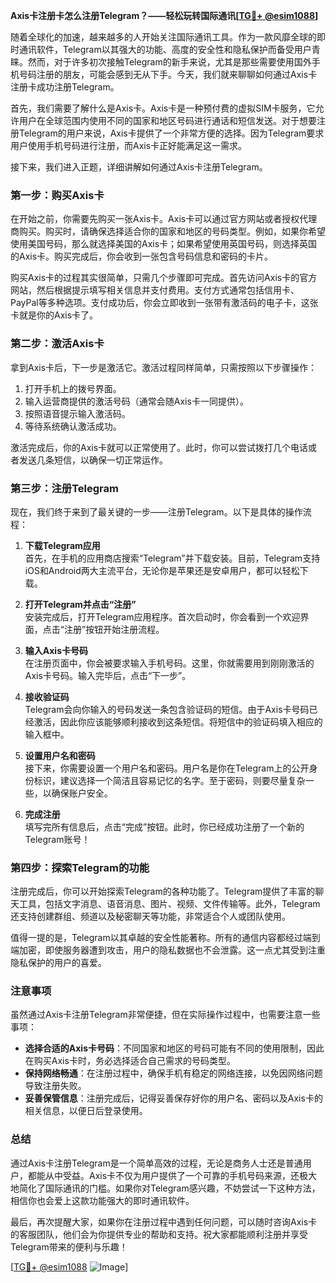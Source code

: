 **Axis卡注册卡怎么注册Telegram？——轻松玩转国际通讯[[TG💪+ @esim1088](https://t.me/s/esim1088)]**

随着全球化的加速，越来越多的人开始关注国际通讯工具。作为一款风靡全球的即时通讯软件，Telegram以其强大的功能、高度的安全性和隐私保护而备受用户青睐。然而，对于许多初次接触Telegram的新手来说，尤其是那些需要使用国外手机号码注册的朋友，可能会感到无从下手。今天，我们就来聊聊如何通过Axis卡注册卡成功注册Telegram。

首先，我们需要了解什么是Axis卡。Axis卡是一种预付费的虚拟SIM卡服务，它允许用户在全球范围内使用不同的国家和地区号码进行通话和短信发送。对于想要注册Telegram的用户来说，Axis卡提供了一个非常方便的选择。因为Telegram要求用户使用手机号码进行注册，而Axis卡正好能满足这一需求。

接下来，我们进入正题，详细讲解如何通过Axis卡注册Telegram。

### **第一步：购买Axis卡**
在开始之前，你需要先购买一张Axis卡。Axis卡可以通过官方网站或者授权代理商购买。购买时，请确保选择适合你的国家和地区的号码类型。例如，如果你希望使用美国号码，那么就选择美国的Axis卡；如果希望使用英国号码，则选择英国的Axis卡。购买完成后，你会收到一张包含号码信息和密码的卡片。

购买Axis卡的过程其实很简单，只需几个步骤即可完成。首先访问Axis卡的官方网站，然后根据提示填写相关信息并支付费用。支付方式通常包括信用卡、PayPal等多种选项。支付成功后，你会立即收到一张带有激活码的电子卡，这张卡就是你的Axis卡了。

### **第二步：激活Axis卡**
拿到Axis卡后，下一步是激活它。激活过程同样简单，只需按照以下步骤操作：

1. 打开手机上的拨号界面。
2. 输入运营商提供的激活号码（通常会随Axis卡一同提供）。
3. 按照语音提示输入激活码。
4. 等待系统确认激活成功。

激活完成后，你的Axis卡就可以正常使用了。此时，你可以尝试拨打几个电话或者发送几条短信，以确保一切正常运作。

### **第三步：注册Telegram**
现在，我们终于来到了最关键的一步——注册Telegram。以下是具体的操作流程：

1. **下载Telegram应用**  
   首先，在手机的应用商店搜索“Telegram”并下载安装。目前，Telegram支持iOS和Android两大主流平台，无论你是苹果还是安卓用户，都可以轻松下载。

2. **打开Telegram并点击“注册”**  
   安装完成后，打开Telegram应用程序。首次启动时，你会看到一个欢迎界面，点击“注册”按钮开始注册流程。

3. **输入Axis卡号码**  
   在注册页面中，你会被要求输入手机号码。这里，你就需要用到刚刚激活的Axis卡号码。输入完毕后，点击“下一步”。

4. **接收验证码**  
   Telegram会向你输入的号码发送一条包含验证码的短信。由于Axis卡号码已经激活，因此你应该能够顺利接收到这条短信。将短信中的验证码填入相应的输入框中。

5. **设置用户名和密码**  
   接下来，你需要设置一个用户名和密码。用户名是你在Telegram上的公开身份标识，建议选择一个简洁且容易记忆的名字。至于密码，则要尽量复杂一些，以确保账户安全。

6. **完成注册**  
   填写完所有信息后，点击“完成”按钮。此时，你已经成功注册了一个新的Telegram账号！

### **第四步：探索Telegram的功能**
注册完成后，你可以开始探索Telegram的各种功能了。Telegram提供了丰富的聊天工具，包括文字消息、语音消息、图片、视频、文件传输等。此外，Telegram还支持创建群组、频道以及秘密聊天等功能，非常适合个人或团队使用。

值得一提的是，Telegram以其卓越的安全性能著称。所有的通信内容都经过端到端加密，即使服务器遭到攻击，用户的隐私数据也不会泄露。这一点尤其受到注重隐私保护的用户的喜爱。

### **注意事项**
虽然通过Axis卡注册Telegram非常便捷，但在实际操作过程中，也需要注意一些事项：

- **选择合适的Axis卡号码**：不同国家和地区的号码可能有不同的使用限制，因此在购买Axis卡时，务必选择适合自己需求的号码类型。
- **保持网络畅通**：在注册过程中，确保手机有稳定的网络连接，以免因网络问题导致注册失败。
- **妥善保管信息**：注册完成后，记得妥善保存好你的用户名、密码以及Axis卡的相关信息，以便日后登录使用。

### **总结**
通过Axis卡注册Telegram是一个简单高效的过程，无论是商务人士还是普通用户，都能从中受益。Axis卡不仅为用户提供了一个可靠的手机号码来源，还极大地简化了国际通讯的门槛。如果你对Telegram感兴趣，不妨尝试一下这种方法，相信你也会爱上这款功能强大的即时通讯软件。

最后，再次提醒大家，如果你在注册过程中遇到任何问题，可以随时咨询Axis卡的客服团队，他们会为你提供专业的帮助和支持。祝大家都能顺利注册并享受Telegram带来的便利与乐趣！

[[TG💪+ @esim1088](https://t.me/s/esim1088) ![Image](https://i.postimg.cc/4NQfJmqS/Snipaste-2025-05-13-00-14-12.png)]